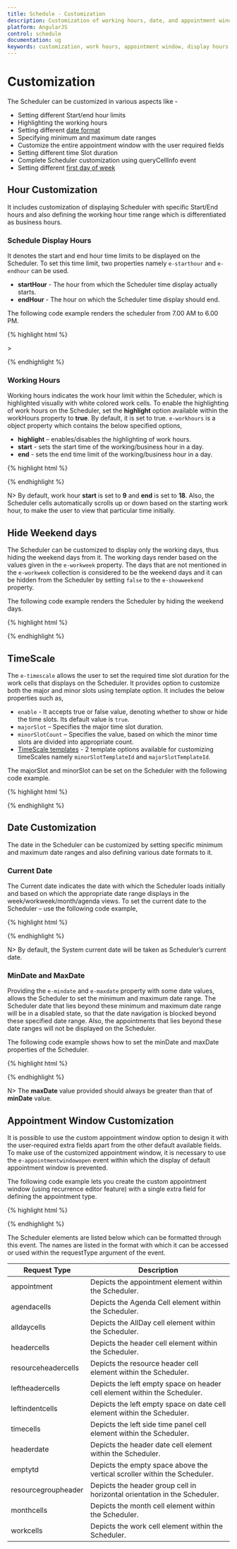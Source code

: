 ```yaml
---
title: Schedule - Customization	
description: Customization of working hours, date, and appointment window
platform: AngularJS
control: schedule
documentation: ug
keywords: customization, work hours, appointment window, display hours, Query cell info
---
```

# Customization

The Scheduler can be customized in various aspects like - 

* Setting different Start/end hour limits
* Highlighting the working hours 
* Setting different [date format](/angularjs/schedule/globalization-and-localization#date-format)
* Specifying minimum and maximum date ranges 
* Customize the entire appointment window with the user required fields
* Setting different time Slot duration
* Complete Scheduler customization using queryCellInfo event
* Setting different [first day of week](/angularjs/schedule/globalization-and-localization#first-day-of-week)

## Hour Customization

It includes customization of displaying Scheduler with specific Start/End hours and also defining the working hour time range which is differentiated as business hours.

### Schedule Display Hours

It denotes the start and end hour time limits to be displayed on the Scheduler. To set this time limit, two properties namely `e-starthour` and `e-endhour` can be used. 

* **startHour** - The hour from which the Scheduler time display actually starts.
* **endHour** - The hour on which the Scheduler time display should end.

The following code example renders the scheduler from 7.00 AM to 6.00 PM.

{% highlight html %}

<!DOCTYPE html>
<html lang="en" xmlns="http://www.w3.org/1999/xhtml" ng-app="ScheduleApp">
<head>
    <!-- Dependency file references -->>
</head>
<body>
    <div ng-controller="ScheduleCtrl">
        <ej-schedule id="Schedule1" e-width="100%" e-height="525px" e-starthour="7" e-endhour="18" e-currentdate="setDate" e-appointmentsettings-datasource="dataSource">
        </ej-schedule>
    </div>
    <script type="text/javascript">
        angular.module('ScheduleApp', ['ejangular']).controller('ScheduleCtrl', function ($scope) {
            $scope.dataSource = [{
                Id: 100,
                Subject: "Wild Discovery",
                StartTime: new Date(2017, 1, 7, 9, 00),
                EndTime: new Date(2017, 1, 7, 10, 30)
            }];
            $scope.setDate = new Date(2017, 1, 7);
        });
    </script>
</body>
</html>

{% endhighlight %}

### Working Hours

Working hours indicates the work hour limit within the Scheduler, which is highlighted visually with white colored work cells. To enable the highlighting of work hours on the Scheduler, set the **highlight** option available within the workHours property to **true**. By default, it is set to true. `e-workhours` is a object property which contains the below specified options,

* **highlight** – enables/disables the highlighting of work hours.
* **start** - sets the start time of the working/business hour in a day. 
* **end** - sets the end time limit of the working/business hour in a day. 


{% highlight html %}

<!DOCTYPE html>
<html lang="en" xmlns="http://www.w3.org/1999/xhtml" ng-app="ScheduleApp">
<head>
    <!-- Dependency file references -->
</head>
<body>
    <div ng-controller="ScheduleCtrl">
        <ej-schedule id="Schedule1" e-width="100%" e-height="525px" e-workhours-highlight="true" e-workhours-start="8" e-workhours-end="16" e-currentdate="setDate" e-appointmentsettings-datasource="dataSource">
        </ej-schedule>
    </div>
    <script type="text/javascript">
        angular.module('ScheduleApp', ['ejangular']).controller('ScheduleCtrl', function ($scope) {
            $scope.dataSource = [{
                Id: 100,
                Subject: "Wild Discovery",
                StartTime: new Date(2017, 1, 7, 9, 00),
                EndTime: new Date(2017, 1, 7, 10, 30)
            }];
            $scope.setDate = new Date(2017, 1, 7);
        });
    </script>
</body>
</html>

{% endhighlight %}

N> By default, work hour **start** is set to **9** and **end** is set to **18**. Also, the Scheduler cells automatically scrolls up or down based on the starting work hour, to make the user to view that particular time initially.

## Hide Weekend days

The Scheduler can be customized to display only the working days, thus hiding the weekend days from it. The working days render based on the values given in the `e-workweek` property. The days that are not mentioned in the `e-workweek` collection is considered to be the weekend days and it can be hidden from the Scheduler by setting `false` to the `e-showweekend` property.

The following code example renders the Scheduler by hiding the weekend days.

{% highlight html %}

<!DOCTYPE html>
<html lang="en" xmlns="http://www.w3.org/1999/xhtml" ng-app="ScheduleApp">
<head>
    <!-- Dependency file references -->
</head>
<body>
    <div ng-controller="ScheduleCtrl">
        <ej-schedule id="Schedule1" e-width="100%" e-height="525px" e-showweekend="false" e-currentdate="setDate" e-appointmentsettings-datasource="dataSource">
        </ej-schedule>
    </div>
    <script type="text/javascript">
        angular.module('ScheduleApp', ['ejangular']).controller('ScheduleCtrl', function ($scope) {
            $scope.dataSource = [{
                Id: 100,
                Subject: "Wild Discovery",
                StartTime: new Date(2017, 1, 7, 9, 00),
                EndTime: new Date(2017, 1, 7, 10, 30)
            }];
            $scope.setDate = new Date(2017, 1, 7);
        });
    </script>
</body>
</html>

{% endhighlight %}

## TimeScale

The `e-timescale` allows the user to set the required time slot duration for the work cells that displays on the Scheduler. It provides option to customize both the major and minor slots using template option. It includes the below properties such as,

* `enable` - It accepts true or false value, denoting whether to show or hide the time slots. Its default value is `true`.
* `majorSlot` – Specifies the major time slot duration.
* `minorSlotCount` – Specifies the value, based on which the minor time slots are divided into appropriate count.
* [TimeScale templates](/angularjs/schedule/templates#timescale-templates) - 2 template options available for customizing timeScales namely `minorSlotTemplateId` and `majorSlotTemplateId`. 

The majorSlot and minorSlot can be set on the Scheduler with the following code example.

{% highlight html %}

<!DOCTYPE html>
<html lang="en" xmlns="http://www.w3.org/1999/xhtml" ng-app="ScheduleApp">
<head>
    <!-- Dependency file references -->
</head>
<body>
    <div ng-controller="ScheduleCtrl">
        <ej-schedule id="Schedule1" e-width="100%" e-height="525px" e-timescale-enable="true" e-timescale-majorslot="60" e-timescale-minorslotcount="6" e-currentdate="setDate" e-appointmentsettings-datasource="dataSource">
        </ej-schedule>
    </div>
    <script type="text/javascript">
        angular.module('ScheduleApp', ['ejangular']).controller('ScheduleCtrl', function ($scope) {
            $scope.dataSource = [{
                Id: 100,
                Subject: "Wild Discovery",
                StartTime: new Date(2017, 1, 7, 9, 00),
                EndTime: new Date(2017, 1, 7, 10, 30)
            }];
            $scope.setDate = new Date(2017, 1, 7);
        });
    </script>
</body>
</html>

{% endhighlight %}

## Date Customization

The date in the Scheduler can be customized by setting specific minimum and maximum date ranges and also defining various date formats to it.

### Current Date

The Current date indicates the date with which the Scheduler loads initially and based on which the appropriate date range displays in the week/workweek/month/agenda views. To set the current date to the Scheduler – use the following code example,

{% highlight html %}

<!DOCTYPE html>
<html lang="en" xmlns="http://www.w3.org/1999/xhtml" ng-app="ScheduleApp">
<head>
    <!-- Dependency file references -->
</head>
<body>
    <div ng-controller="ScheduleCtrl">
        <ej-schedule id="Schedule1" e-width="100%" e-height="525px" e-currentdate="setDate" e-appointmentsettings-datasource="dataSource">
        </ej-schedule>
    </div>
    <script type="text/javascript">
        angular.module('ScheduleApp', ['ejangular']).controller('ScheduleCtrl', function ($scope) {
            $scope.dataSource = [{
                Id: 100,
                Subject: "Wild Discovery",
                StartTime: new Date(2017, 1, 7, 9, 00),
                EndTime: new Date(2017, 1, 7, 10, 30)
            }];
            $scope.setDate = new Date(2017, 1, 7);
        });
    </script>
</body>
</html>

{% endhighlight %}

N> By default, the System current date will be taken as Scheduler’s current date.

### MinDate and MaxDate

Providing the `e-mindate` and `e-maxdate` property with some date values, allows the Scheduler to set the minimum and maximum date range. The Scheduler date that lies beyond these minimum and maximum date range will be in a disabled state, so that the date navigation is blocked beyond these specified date range. Also, the appointments that lies beyond these date ranges will not be displayed on the Scheduler.  

The following code example shows how to set the minDate and maxDate properties of the Scheduler.

{% highlight html %}

<!DOCTYPE html>
<html lang="en" xmlns="http://www.w3.org/1999/xhtml" ng-app="ScheduleApp">
<head>
    <!-- Dependency file references -->
</head>
<body>
    <div ng-controller="ScheduleCtrl">
        <ej-schedule id="Schedule1" e-width="100%" e-height="525px" e-mindate="minDate" e-maxdate="maxDate" e-currentdate="setDate" e-appointmentsettings-datasource="dataSource">
        </ej-schedule>
    </div>
    <script type="text/javascript">
        angular.module('ScheduleApp', ['ejangular']).controller('ScheduleCtrl', function ($scope) {
            $scope.dataSource = [{
                Id: 100,
                Subject: "Wild Discovery",
                StartTime: new Date(2017, 1, 7, 9, 00),
                EndTime: new Date(2017, 1, 7, 10, 30)
            }];
            $scope.setDate = new Date(2017, 1, 7);
            $scope.minDate = new Date(2017, 1, 4);
            $scope.maxDate = new Date(2017, 1, 10);
        });
    </script>
</body>
</html>

{% endhighlight %}

N> The **maxDate** value provided should always be greater than that of **minDate** value.

## Appointment Window Customization

It is possible to use the custom appointment window option to design it with the user-required extra fields apart from the other default available fields. To make use of the customized appointment window, it is necessary to use the `e-appointmentwindowopen` event within which the display of default appointment window is prevented.

The following code example lets you create the custom appointment window (using recurrence editor feature) with a single extra field for defining the appointment type.

{% highlight html %}

<!DOCTYPE html>
<html lang="en" xmlns="http://www.w3.org/1999/xhtml" ng-app="ScheduleApp">
<head>
    <!-- Dependency file references -->
</head>
<body>
    <div ng-controller="ScheduleCtrl">
        <ej-schedule id="Schedule1" e-width="100%" e-height="525px" e-currentdate="setDate" e-appointmentwindowopen="onAppointmentWindowOpen" e-appointmentsettings-datasource="appointments"
            e-appointmentsettings-id="Id"
            e-appointmentsettings-subject="Subject"
            e-appointmentsettings-starttime="StartTime"
            e-appointmentsettings-endtime="EndTime"
            e-appointmentsettings-description="Description"
            e-appointmentsettings-allday="AllDay"
            e-appointmentsettings-recurrence="Recurrence"
            e-appointmentsettings-recurrencerule="RecurrenceRule">
        </ej-schedule>
        <div id="customWindow" ej-dialog e-width="600" e-height="auto" e-position-x="200" e-position-y="100" e-showoninit="false" e-enablemodal="true" e-title="Appointment Window" e-enableresize="false" e-allowkeyboardnavigation="false" e-close="clearFields" style="display: none">
            <div id="appWindow">
                <form id="custom">
                    <table width="100%" cellpadding="5">
                        <tbody>
                            <tr style="display: none">
                                <td>
                                    Id:
                                </td>
                                <td colspan="2">
                                    <input id="customId" type="text" name="Id" />
                                </td>
                            </tr>
                            <tr>
                                <td>
                                    Subject:
                                </td>
                                <td colspan="2">
                                    <input id="subject" type="text" value="" name="Subject" ng-focus="temp()" style="width: 100%" />
                                </td>
                            </tr>
                            <tr>
                                <td>
                                    Description:
                                </td>
                                <td colspan="2">
                                    <textarea id="customdescription" name="Description" rows="3" cols="50" style="width: 100%; resize: vertical"></textarea>
                                </td>
                            </tr>
                            <tr>
                                <td>
                                    StartTime:
                                </td>
                                <td>
                                    <input id="StartTime" type="text" value="" ej-datetimepicker e-width="150px" />
                                </td>
                            </tr>
                            <tr>
                                <td>
                                    EndTime:
                                </td>
                                <td>
                                    <input id="EndTime" type="text" value="" ej-datetimepicker e-width="150px" />
                                </td>
                            </tr>
                            <tr>
                                <td>Appointment Type:</td>
                                <td>
                                    <input type="text" id="AppointmentType" ej-dropdownlist e-datasource="appTypes" e-fields-text="text" e-fields-id="id" e-fields-value="text" />
                                </td>
                            </tr>
                            <tr>
                                <td colspan="3">
                                    <div class="customcheck">AllDay:</div>
                                    <div class="customcheck">
                                        <input id="allday" type="checkbox" name="AllDay" ej-checkbox e-change="alldayCheck" />
                                    </div>
                                    <div class="customcheck">Recurrence:</div>
                                    <div>
                                        <input id="recurrence" type="checkbox" name="Recurrence" ej-checkbox e-change="recurCheck" />
                                    </div>
                                </td>
                            </tr>
                            <tr id="summarytr" style="display: none;">
                                <td colspan="3">
                                    <div class="recsummary">Summary:</div>
                                    <div>
                                        <label id="recsummary" name="Summary"></label>
                                    </div>
                                </td>
                            </tr>
                            <tr id="edittr" style="display: none;">
                                <td colspan="3">
                                    <div><a id="recedit" ng-click="recurrenceRule()">Edit</a></div>
                                </td>
                            </tr>
                        </tbody>
                    </table>
                </form>
                <div>
                    <button type="submit" id="btncancel" ej-button e-click="cancel" e-width="85px" style="float: right; margin-right: 20px; margin-bottom: 10px;">Cancel</button>
                    <button type="submit" id="btnsubmit" ej-button e-click="save" e-width="85px" style="float: right; margin-right: 20px; margin-bottom: 10px;">Submit</button>
                </div>
            </div>
            <div id="recWindow" style="display: none">
                <div id="recurrenceEditor" ej-recurrenceeditor e-frequencies="recFrequencies" e-selectedrecurrencetype="0"></div>
                <br />
                <div>
                    <button type="submit" id="reccancel" ej-button e-click="onRecurrenceClick" style="float: right; margin-right: 20px; margin-bottom: 10px;">Cancel</button>
                    <button type="submit" id="recsubmit" ej-button e-click="onRecurrenceClick" style="float: right; margin-right: 20px; margin-bottom: 10px;">Submit</button>
                </div>
            </div>
        </div>
    </div>
    <script type="text/javascript">
        angular.module('ScheduleApp', ['ejangular']).controller('ScheduleCtrl', function ($scope) {
            $scope.recFrequencies = ["daily", "weekly", "monthly", "yearly", "everyweekday"];
            // DataSource values for the appointment type field
            $scope.appTypes = [{
                text: "Tentative",
                id: 1
            }, {
                text: "Busy",
                id: 3
            }, {
                text: "Free",
                id: 5
            }, {
                text: "Out Of Office",
                id: 7
            }];
            $scope.appointments = [{
                Id: 1,
                Subject: "Talk with Nature",
                StartTime: new Date(2017, 1, 7, 6, 0),
                EndTime: new Date(2017, 1, 7, 7, 30)
            }];
            $scope.setDate = new Date(2017, 1, 7);
            //this function executes before the default appointment window is opened
            $scope.onAppointmentWindowOpen = function (args) {
                args.cancel = true; // prevents the display of default appointment window
                var schObj = angular.element("#Schedule1").data("ejSchedule");
                // When double clicked on the Scheduler cells, fills the StartTime and EndTime fields appropriately
                angular.element("#StartTime").ejDateTimePicker({ value: args.startTime });
                angular.element("#EndTime").ejDateTimePicker({ value: args.endTime });
                angular.element("#AppointmentType").ejDropDownList("clearText");
                angular.element("#recWindow").css("display", "none");
                angular.element("#appWindow").css("display", "");
                if (!ej.isNullOrUndefined(args.target)) {
                    // When double clicked on the Scheduler cells, if the target is allday or month cells � only then enable check mark on the allday checkbox
                    if ($(args.target.currentTarget).hasClass("e-alldaycells") || (args.startTime.getHours() == 0 && args.endTime.getHours() == 23))
                        angular.element("#allday").prop("checked", true);
                    else
                        args.model.currentView == "month" ? angular.element("#allday").prop("checked", true) : angular.element("#allday").prop("checked", false);
                        // If the target is allday or month cells � disable the StartTime and EndTime fields
                        angular.element("#StartTime,#EndTime").ejDateTimePicker({
                            enabled: ($(args.target.currentTarget).hasClass("e-alldaycells") || (args.startTime.getHours() == 0 && args.endTime.getHours() == 23) || $(args.target.currentTarget).hasClass("e-monthcells") || args.model.currentView == "month") ? false : true            });
                }
                // If double clicked on the appointments, fill the custom appointment window fields with appropriate values.
                if (!ej.isNullOrUndefined(args.appointment)) {
                    angular.element("#customId").val(args.appointment.Id);
                    angular.element("#subject").val(args.appointment.Subject);
                    angular.element("#customdescription").val(args.appointment.Description);
                    angular.element("#StartTime").ejDateTimePicker({ value: new Date(args.appointment.StartTime) });
                    angular.element("#EndTime").ejDateTimePicker({ value: new Date(args.appointment.EndTime) });
                    // Fills the Appointment type dropdown with its value
                    var value = args.appointment.AppointmentType;
                    angular.element("#AppointmentType").ejDropDownList({
                        text: value, value: value
                    });
                    angular.element("#allday").prop("checked", args.appointment.AllDay);
                    angular.element("#recurrence").ejCheckBox({ checked: args.appointment.Recurrence });
                    if (args.appointment.Recurrence) {
                        angular.element("#edittr").css("display", "");
                        angular.element("#recsummary").html(args.appointment.RecurrenceRule);
                        angular.element("#summarytr").css("display", "");
                        recObj = angular.element("#recurrenceEditor").ejRecurrenceEditor('instance');
                        recObj._recRule = args.appointment.RecurrenceRule; // app recurrence rule is stored in Recurrence editor object
                        recObj.recurrenceRuleSplit(args.appointment.RecurrenceRule, args.appointment.recurrenceExDate); //splitting the recurrence rule
                        recObj.showRecurrenceSummary(args.appointment.Id); // updating the recurrence rule in Recurrence editor
                    }
                }
                angular.element("#customWindow").ejDialog("open");
            }
            //this function executes when submit button of custom appointment window is clicked
            $scope.save = function () {
                // checks if the subject value is not left blank before saving it.
                if (angular.element.trim(angular.element("#subject").val()) == "") {
                    angular.element("#subject").addClass("error");
                    return false;
                }
                var obj = {}, temp = {}, rType;
                var formelement = angular.element("#customWindow").find("#custom").get(0);
                // looping through the custom form elements to get each value and form a JSON object
                for (var index = 0; index < formelement.length; index++) {
                    var columnName = formelement[index].name, $element = angular.element(formelement[index]);
                    if (columnName != undefined) {
                        if (columnName == "")
                            columnName = formelement[index].id.replace(this._id, "");
                            if (columnName != "" && obj[columnName] == null) {
                                var value = formelement[index].value;
                            if (columnName == "Id" && value != "")
                                value = parseInt(value);
                            if ($element.hasClass("e-datetimepicker")) {
                                columnName = $element.attr("id");
                                value = new Date(value);
                            }
                            if (formelement[index].type == "checkbox")
                                value = formelement[index].checked;
                            obj[columnName] = value;
                        }
                    }
                }
                obj["RecurrenceRule"] = (obj.Recurrence) ? recurRule : null;
                var appTypeObj = angular.element("#AppointmentType").data("ejDropDownList");
                obj["AppointmentType"] = appTypeObj.getSelectedValue();
                angular.element("#customWindow").ejDialog("close");
                var object = angular.element("#Schedule1").data("ejSchedule");
                object.saveAppointment(obj);
                clearFields();
            }
            // This function executes when the submit/cancel button in the recurrence editor window is pressed.
            $scope.onRecurrenceClick = function (args) {
                if (angular.element(args.e.currentTarget).attr("id") == "recsubmit") {
                    recObj = angular.element("#recurrenceEditor").ejRecurrenceEditor('instance');
                    recObj.closeRecurPublic();
                    recurRule = recObj._recRule;
                    angular.element("#recsummary").html(recurRule);
                }
                else
                    if ((angular.element(args.e.currentTarget).attr("id") == "reccancel")) {
                        if (angular.element("#recsummary").html() == "") {
                            angular.element("#edittr").css("display", "none");
                            angular.element("#recurrence").ejCheckBox({ checked: false });
                        }
                    else
                        angular.element("#recurrence").ejCheckBox({ checked: true });
                }
                angular.element("#recWindow").css("display", "none");
                angular.element("#appWindow").css("display", "");
                if (angular.element("#recsummary").html() != "")
                    angular.element("#summarytr").css("display", "");
            }

            // This function executes when the recurrence checkbox is checked in the custom appointment window
            $scope.recurCheck = function (args) {
                if (args.isInteraction) {
                    if (angular.element("#recurrence").get(0).checked == true) {  // Displays the recurrence field, when recurrence checkbox is checked.
                        angular.element("#recWindow").css("display", "");
                        angular.element("#appWindow").css("display", "none");
                        angular.element("#edittr").css("display", "");
                    }
                    else {
                        angular.element("#recWindow").css("display", "none");
                        angular.element("#edittr").css("display", "none");
                        angular.element("#recsummary").html("");
                        angular.element("#summarytr").css("display", "none");
                    }
                }
            }

            // This function executes when the All-day checkbox is checked in the custom appointment window
            $scope.alldayCheck = function () {
                // Disables and sets the specific hours to the StartTime and EndTime fields, when the all-day checkbox is checked
                if (angular.element("#allday").prop("checked")) {
                    var a = angular.element("#StartTime").data("ejDateTimePicker").model.value;
                    a.setHours(0, 0, 0);
                    var b = angular.element("#EndTime").data("ejDateTimePicker").model.value;
                    b.setHours(23, 59, 0);
                    angular.element("#StartTime").ejDateTimePicker({
                        value: new Date(a),
                        enabled: false
                    });
                    angular.element("#EndTime").ejDateTimePicker({
                        value: new Date(b),
                        enabled: false
                    });
                }
                else {  
                    angular.element("#StartTime").ejDateTimePicker({
                        enabled: true
                    });
                    angular.element("#EndTime").ejDateTimePicker({
                        enabled: true
                    });
                }
            }

            // This function executes when the cancel button in the custom appointment window is pressed.
            $scope.cancel = function () {
                recObj = angular.element("#recurrenceEditor").ejRecurrenceEditor('instance');
                clearFields();
                angular.element("#customWindow").ejDialog("close");
            }
        });

        // This function executes when the Edit anchor tag in the edit appointment window is clicked.
        function recurrenceRule() {
            angular.element("#recWindow").css("display", "");
            angular.element("#appWindow").css("display", "none");
        }

        // Clears all the field values of the custom window after saving appointments
        function clearFields() {
            angular.element("#customId").val("");
            recObj = angular.element("#recurrenceEditor").ejRecurrenceEditor('instance');
            recObj.clearRecurrenceFields();
            angular.element("#subject").val("");
            angular.element("#customdescription").val("");
            angular.element("#recsummary").html("");
            angular.element("#summarytr").css("display", "none");
            angular.element("#recurrence").ejCheckBox({ checked: false });
            angular.element("#edittr").css("display", "none");
            angular.element("#StartTime,#EndTime").ejDateTimePicker({ enabled: true });
        }

        // This function executes when the subject text field is currently being focused
        function temp() {
            angular.element("#subject").removeClass("error");
        }
    });
    </script>
</body>
</html>

{% endhighlight %}

The styles to be applied for the controls within the custom appointment window are as follows.

{% highlight html %}

<style>
    .customcheck {
    float: left;
    margin-right: 10px;
    }
	
    .error {
    background-color: #FF8A8A;
    }
	
    #custom table td {
    padding:5px;
    }
</style>

{% endhighlight %}


## Scheduler Customization using queryCellInfo

It is possible to format and customize almost every child elements of scheduler such as work cells, header cells, time cells and so on using `e-querycellinfo` event.

The following code snippet shows how to customize the appointment and work cells based on the query cell info event.

{% highlight html %}

<!DOCTYPE html>
<html lang="en" xmlns="http://www.w3.org/1999/xhtml" ng-app="ScheduleApp">
<head>
    <!-- Dependency file references -->
</head>
<body>
    <div ng-controller="ScheduleCtrl">
        <ej-schedule id="Schedule1" e-width="100%" e-height="525px" e-querycellinfo="checkInfo">
        </ej-schedule>
    </div>
    <script type="text/javascript">
        angular.module('ScheduleApp', ['ejangular']).controller('ScheduleCtrl', function ($scope) {
        });
        $scope.checkInfo = function (args) {
            switch (args.requestType) {
                case "workcells":
                    args.element.css("background-color", "#ffe9cc");
                    break;
                case "monthcells":
                    args.element.css("background-color", "#faa41a");
                    args.element.css("border-color", "#faa41a");
                    break;
            }
        }
    </script>
</body>
</html>

{% endhighlight %}

The Scheduler elements are listed below which can be formatted through this event. The names are listed in the format with which it can be accessed or used within the requestType argument of the event.

<table class="params">
    <thead>
        <tr>
            <th>Request Type</th>
            <th>Description</th>
        </tr>
    </thead>
    <tbody>
        <tr>
            <td class="name">appointment</td>
            <td class="description">Depicts the appointment element within the Scheduler.</td>
        </tr>
        <tr>
            <td class="name">agendacells</td>
            <td class="description">Depicts the Agenda Cell element within the Scheduler.</td>
        </tr>
        <tr>
            <td class="name">alldaycells</td>
            <td class="description">Depicts the AllDay cell element within the Scheduler.</td>
        </tr>
        <tr>
            <td class="name">headercells</td>
            <td class="description">Depicts the header cell element within the Scheduler.</td>
        </tr>
        <tr>
            <td class="name">resourceheadercells</td>
            <td class="description">Depicts the resource header cell element within the Scheduler.</td>
        </tr>
        <tr>
            <td class="name">leftheadercells</td>
            <td class="description">Depicts the left empty space on header cell element within the Scheduler.</td>
        </tr>
        <tr>
            <td class="name">leftindentcells</td>
            <td class="description">Depicts the left empty space on date cell element within the Scheduler.</td>
        </tr>
        <tr>
            <td class="name">timecells</td>
            <td class="description">Depicts the left side time panel cell element within the Scheduler.</td>
        </tr>
        <tr>
            <td class="name">headerdate</td>
            <td class="description">Depicts the header date cell element within the Scheduler.</td>
        </tr>
        <tr>
            <td class="name">emptytd</td>
            <td class="description">Depicts the empty space above the vertical scroller within the Scheduler.</td>
        </tr>
        <tr>
            <td class="name">resourcegroupheader</td>
            <td class="description">Depicts the header group cell in horizontal orientation in the Scheduler.</td>
        </tr>
        <tr>
            <td class="name">monthcells</td>
            <td class="description">Depicts the month cell element within the Scheduler.</td>
        </tr>
        <tr>
            <td class="name">workcells</td>
            <td class="description">Depicts the work cell element within the Scheduler.</td>
        </tr>
    </tbody>
</table>
